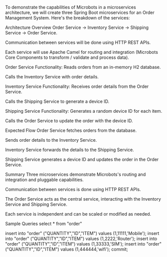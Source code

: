 To demonstrate the capabilities of Microbots in a microservices architecture, we will create three Spring Boot microservices for an Order Management System. Here's the breakdown of the services:

Architecture Overview Order Service → Inventory Service → Shipping Service → Order Service.

Communication between services will be done using HTTP REST APIs.

Each service will use Apache Camel for routing and integration (Microbots Core Components to transform / validate and process data).

Order Service Functionality:
Reads orders from an in-memory H2 database.

Calls the Inventory Service with order details.

Inventory Service Functionality:
Receives order details from the Order Service.

Calls the Shipping Service to generate a device ID.

Shipping Service Functionality:
Generates a random device ID for each item.

Calls the Order Service to update the order with the device ID.

Expected Flow Order Service fetches orders from the database.

Sends order details to the Inventory Service.

Inventory Service forwards the details to the Shipping Service.

Shipping Service generates a device ID and updates the order in the Order Service.

Summary Three microservices demonstrate Microbots's routing and integration and pluggable capabilities.

Communication between services is done using HTTP REST APIs.

The Order Service acts as the central service, interacting with the Inventory Service and Shipping Service.

Each service is independent and can be scaled or modified as needed.

Sample Queries select * from "order"

insert into "order" ("QUANTITY","ID","ITEM") values (1,11111,'Mobile'); insert into "order" ("QUANTITY","ID","ITEM") values (1,2222,'Router'); insert into "order" ("QUANTITY","ID","ITEM") values (1,33333,'SIM'); insert into "order" ("QUANTITY","ID","ITEM") values (1,444444,'wifi'); commit;
